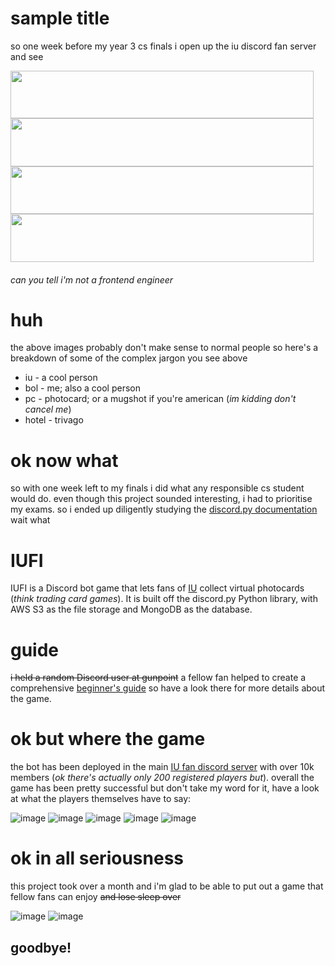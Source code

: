 # sample title
so one week before my year 3 cs finals i open up the iu discord fan server and see

<img src="https://user-images.githubusercontent.com/57550403/177021536-482e297d-ff9a-43ec-b1fe-53900e161d02.png" width="485.25" height="76.5" /> <img src="https://user-images.githubusercontent.com/57550403/177021551-77c98855-3458-4f9e-9d44-f3fb1d48acc7.png" width="485.25" height="76.5" />
<img src="https://user-images.githubusercontent.com/57550403/177021576-7e7990a6-88f9-4c14-b992-51fd4673cc23.png" width="485.25" height="76.5" /> <img src="https://user-images.githubusercontent.com/57550403/177022267-afd9279b-dee3-4053-86f3-21ccbcf7fe97.png" width="485.25" height="76.5" />
###### *can you tell i'm not a frontend engineer*

# huh
the above images probably don't make sense to normal people so here's a breakdown of some of the complex jargon you see above
- iu - a cool person
- bol - me; also a cool person
- pc - photocard; or a mugshot if you're american (*im kidding don't cancel me*)
- hotel - trivago

# ok now what
so with one week left to my finals i did what any responsible cs student would do. even though this project sounded interesting, i had to prioritise my exams. so i ended up diligently studying the [discord.py documentation](https://discordpy.readthedocs.io/en/stable/) wait what

# IUFI
IUFI is a Discord bot game that lets fans of [IU](https://www.youtube.com/watch?v=dQw4w9WgXcQ) collect virtual photocards (*think trading card games*). It is built off the discord.py Python library, with AWS S3 as the file storage and MongoDB as the database.

# guide
~~i held a random Discord user at gunpoint~~ a fellow fan helped to create a comprehensive [beginner's guide](https://docs.google.com/document/d/1VAD20wZQ56S_wDeMJlwIKn_jImIPuxh2lgy1fn17z0c/edit) so have a look there for more details about the game.

# ok but where the game
the bot has been deployed in the main [IU fan discord server](https://discord.gg/b4Dzpnpg5D) with over 10k members (*ok there's actually only 200 registered players but*). overall the game has been pretty successful but don't take my word for it, have a look at what the players themselves have to say:

![image](https://user-images.githubusercontent.com/57550403/177022783-8255aef5-f834-4eba-be3b-1eed07e8dcc7.png)
![image](https://user-images.githubusercontent.com/57550403/177022789-663ac520-03e2-4028-9f8e-5e525b3ad714.png)
![image](https://user-images.githubusercontent.com/57550403/177022804-98e7b25b-f9a1-45e3-bac8-7149b7708f53.png)
![image](https://user-images.githubusercontent.com/57550403/177022814-546d90e5-d9d0-4b1e-8ae9-c65b526d5da5.png)
![image](https://user-images.githubusercontent.com/57550403/177022832-b9ec7b03-3afb-4676-974a-a77d7941d180.png)

# ok in all seriousness
this project took over a month and i'm glad to be able to put out a game that fellow fans can enjoy ~~and lose sleep over~~ 

![image](https://user-images.githubusercontent.com/57550403/177022927-ce9825ae-3327-4c23-ac37-c7571a2f9e43.png)
![image](https://user-images.githubusercontent.com/57550403/177023136-dd9d1274-41fd-4664-bfd6-71e19ebe981a.png)


## goodbye!

